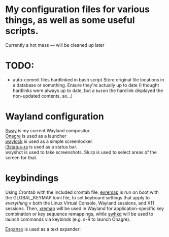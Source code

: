 # My configuration files for various things, as well as some useful scripts.
Currently a hot mess — will be cleaned up later

# TODO: 
* auto-commit files hardlinked in bash script
Store original file locations in a database or something.
Ensure they're actually up to date (I thought hardlinks were always up to date, but a `bat`on the hardlink displayed the non-updated contents, so...)

# Wayland configuration
[Sway](https://github.com/swaywm/sway) is my current Wayland compositor.  
[Onagre](https://github.com/oknozor/onagre) is used as a launcher  
[waylock](https://github.com/ifreund/waylock) is used as a simple screenlocker.  
[i3status-rs](https://github.com/greshake/i3status-rust) is used as a status bar.  
wayshot is used to take screenshots.
Slurp is used to select areas of the screen for that.

# keybindings
Using Crontab with the included crontab file, [evremap](https://github.com/wez/evremap) is run on boot with the GLOBAL_KEYMAP.toml file, to set keyboard settings that apply to *everything* v both the Linux Virtual Console, Wayland sessions, and X11 sessions.
Then, [xremap](https://github.com/k0kubun/xremap) will be used in Wayland for application-specific key combination or key sequence remappings, while [swhkd](https://github.com/waycrate/swhkd) will be used to launch commands via keybinds (e.g. s-R to launch Onagre).


[Espanso](https://github.com/federico-terzi/espanso) is used as a text expander:
